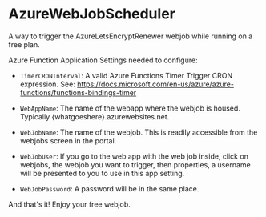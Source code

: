 # AzureWebJobScheduler
A way to trigger the AzureLetsEncryptRenewer webjob while running on a free plan.

Azure Function Application Settings needed to configure:

* ```TimerCRONInterval```: A valid Azure Functions Timer Trigger CRON expression.  See: https://docs.microsoft.com/en-us/azure/azure-functions/functions-bindings-timer

* ```WebAppName```: The name of the webapp where the webjob is housed.  Typically {whatgoeshere}.azurewebsites.net.

* ```WebJobName```: The name of the webjob. This is readily accessible from the webjobs screen in the portal.

* ```WebJobUser```: If you go to the web app with the web job inside, click on webjobs, the webjob you want to trigger, then properties, a username will be presented to you to use in this app setting.

* ```WebJobPassword```: A password will be in the same place.

And that's it!  Enjoy your free webjob.

